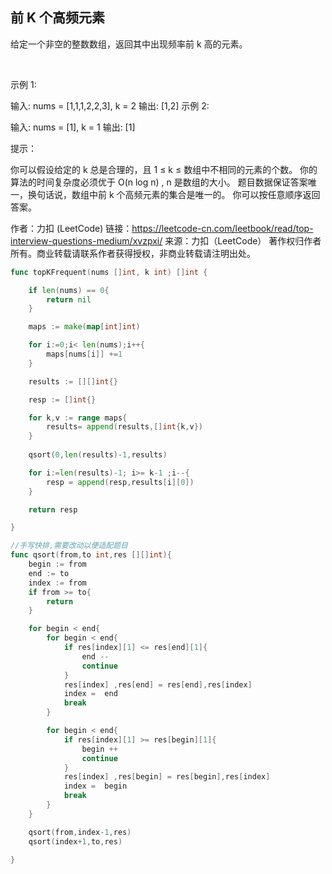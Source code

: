 ## 前 K 个高频元素

给定一个非空的整数数组，返回其中出现频率前 k 高的元素。

 

示例 1:

输入: nums = [1,1,1,2,2,3], k = 2
输出: [1,2]
示例 2:

输入: nums = [1], k = 1
输出: [1]
 

提示：

你可以假设给定的 k 总是合理的，且 1 ≤ k ≤ 数组中不相同的元素的个数。
你的算法的时间复杂度必须优于 O(n log n) , n 是数组的大小。
题目数据保证答案唯一，换句话说，数组中前 k 个高频元素的集合是唯一的。
你可以按任意顺序返回答案。

作者：力扣 (LeetCode)
链接：https://leetcode-cn.com/leetbook/read/top-interview-questions-medium/xvzpxi/
来源：力扣（LeetCode）
著作权归作者所有。商业转载请联系作者获得授权，非商业转载请注明出处。

```go
func topKFrequent(nums []int, k int) []int {

    if len(nums) == 0{
        return nil
    }

    maps := make(map[int]int)

    for i:=0;i< len(nums);i++{
        maps[nums[i]] +=1
    }

    results := [][]int{}

    resp := []int{}

    for k,v := range maps{
        results= append(results,[]int{k,v})
    }
    
    qsort(0,len(results)-1,results)

    for i:=len(results)-1; i>= k-1 ;i--{
        resp = append(resp,results[i][0])
    }

    return resp

}

//手写快排,需要改动以便适配题目
func qsort(from,to int,res [][]int){
    begin := from
    end := to
    index := from
    if from >= to{
        return
    }

    for begin < end{
        for begin < end{
            if res[index][1] <= res[end][1]{
                end -- 
                continue
            }            
            res[index] ,res[end] = res[end],res[index]
            index =  end
            break
        }

        for begin < end{
            if res[index][1] >= res[begin][1]{
                begin ++ 
                continue
            }            
            res[index] ,res[begin] = res[begin],res[index]
            index =  begin
            break
        }
    }

    qsort(from,index-1,res)
    qsort(index+1,to,res)

}

```
